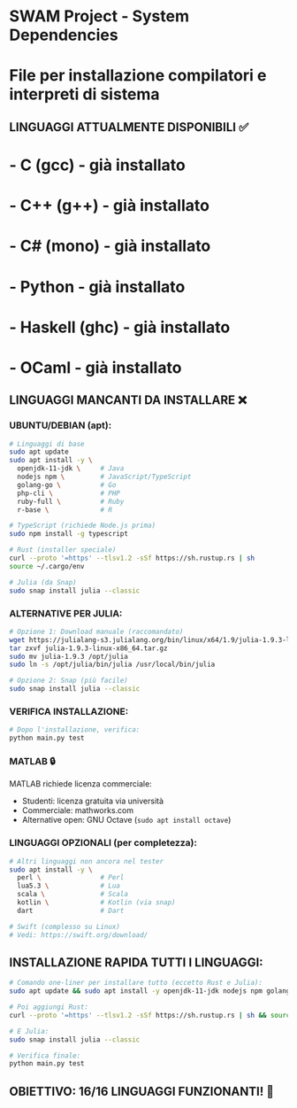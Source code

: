 # SWAM Project - System Dependencies
# File per installazione compilatori e interpreti di sistema

## LINGUAGGI ATTUALMENTE DISPONIBILI ✅
# - C (gcc) - già installato
# - C++ (g++) - già installato  
# - C# (mono) - già installato
# - Python - già installato
# - Haskell (ghc) - già installato
# - OCaml - già installato

## LINGUAGGI MANCANTI DA INSTALLARE ❌

### UBUNTU/DEBIAN (apt):
```bash
# Linguaggi di base
sudo apt update
sudo apt install -y \
  openjdk-11-jdk \     # Java
  nodejs npm \         # JavaScript/TypeScript  
  golang-go \          # Go
  php-cli \            # PHP
  ruby-full \          # Ruby
  r-base \             # R

# TypeScript (richiede Node.js prima)
sudo npm install -g typescript

# Rust (installer speciale)
curl --proto '=https' --tlsv1.2 -sSf https://sh.rustup.rs | sh
source ~/.cargo/env

# Julia (da Snap)
sudo snap install julia --classic
```

### ALTERNATIVE PER JULIA:
```bash
# Opzione 1: Download manuale (raccomandato)
wget https://julialang-s3.julialang.org/bin/linux/x64/1.9/julia-1.9.3-linux-x86_64.tar.gz
tar zxvf julia-1.9.3-linux-x86_64.tar.gz
sudo mv julia-1.9.3 /opt/julia
sudo ln -s /opt/julia/bin/julia /usr/local/bin/julia

# Opzione 2: Snap (più facile)
sudo snap install julia --classic
```

### VERIFICA INSTALLAZIONE:
```bash
# Dopo l'installazione, verifica:
python main.py test
```

### MATLAB 🔒
MATLAB richiede licenza commerciale:
- Studenti: licenza gratuita via università
- Commerciale: mathworks.com
- Alternative open: GNU Octave (`sudo apt install octave`)

### LINGUAGGI OPZIONALI (per completezza):
```bash
# Altri linguaggi non ancora nel tester
sudo apt install -y \
  perl \               # Perl
  lua5.3 \             # Lua  
  scala \              # Scala
  kotlin \             # Kotlin (via snap)
  dart                 # Dart

# Swift (complesso su Linux)
# Vedi: https://swift.org/download/
```

## INSTALLAZIONE RAPIDA TUTTI I LINGUAGGI:
```bash
# Comando one-liner per installare tutto (eccetto Rust e Julia):
sudo apt update && sudo apt install -y openjdk-11-jdk nodejs npm golang-go php-cli ruby-full r-base && sudo npm install -g typescript

# Poi aggiungi Rust:
curl --proto '=https' --tlsv1.2 -sSf https://sh.rustup.rs | sh && source ~/.cargo/env

# E Julia:
sudo snap install julia --classic

# Verifica finale:
python main.py test
```

## OBIETTIVO: 16/16 LINGUAGGI FUNZIONANTI! 🎯